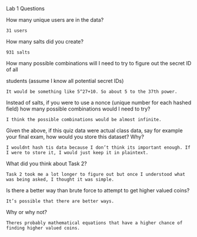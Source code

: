 Lab 1 Questions

How many unique users are in the data?

	31 users
 
How many salts did you create?

	931 salts
 
How many possible combinations will I need to try to figure out the secret ID of all 

students (assume I know all potential secret IDs)

	It would be something like 5^27+10. So about 5 to the 37th power.
 
Instead of salts, if you were to use a nonce (unique number for each hashed field) how many possible combinations would I need to try?

	I think the possible combinations would be almost infinite.

Given the above, if this quiz data were actual class data, say for example your final exam, how would you store this dataset? Why?

	I wouldnt hash tis data because I don’t think its important enough. If I were to store it, I would just keep it in plaintext.

What did you think about Task 2?

	Task 2 took me a lot longer to figure out but once I understood what was being asked, I thought it was simple.
 
Is there a better way than brute force to attempt to get higher valued coins?

	It’s possible that there are better ways.

Why or why not?

	Theres probably mathematical equations that have a higher chance of finding higher valued coins.

